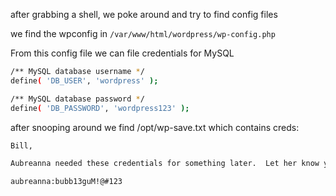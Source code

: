 after grabbing a shell, we poke around and try to find config files

we find the wpconfig in `/var/www/html/wordpress/wp-config.php`

From this config file we can file credentials for MySQL
```bash
/** MySQL database username */
define( 'DB_USER', 'wordpress' );

/** MySQL database password */
define( 'DB_PASSWORD', 'wordpress123' );
```

after snooping around we find /opt/wp-save.txt which contains creds:

```bash
Bill,

Aubreanna needed these credentials for something later.  Let her know you have them and where they are.

aubreanna:bubb13guM!@#123
```

